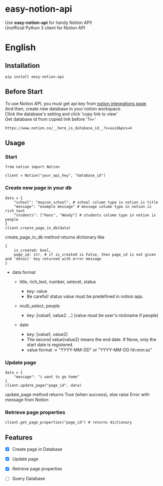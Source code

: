 # easy-notion-api
Use __easy-notion-api__ for handy Notion API!<br/>
Unofficial Python 3 client for Notion API

# English
## Installation
```
pip install easy-notion-api
```

## Before Start
To use Notion API, you must get api key from [notion integrations page](https://www.notion.so/my-integrations).<br/>
And then, create new database in your notion workspace.<br/>
Click the database's setting and click 'copy link to view'<br/>
Get database id from copied link before '?v='

`https://www.notion.so/__here_is_database_id__?v=uuid&pvs=4`


## Usage
### Start
```
from notion import Notion

client = Notion("your_api_key", "database_id")
```

### Create new page in your db
```
data = {
    "school": "maycan_school", # school column type in notion is title
    "message": "example message" # message column type in notion is rich_text
    "students": ["Hans", "Woody"] # students column type in notion is people
}
client.create_page_in_db(data)
```

create_page_in_db method returns dictionary like
```
{
    is_created: bool,
    page_id: str, # if is_created is False, then page_id is not given and 'detail' key returned with error message
}
```

- data format

    - title, rich_text, number, selecet, status
        - key: value
        - Be careful! status value must be predefined in notion app.

    - multi_select, people
        - key: [value1, value2 ...]   (value must be user's nickname if people)

    - date
        - key: [value1, value2]
        - The second value(value2) means the end date. If None, only the start date is registered.
        - value format -> "YYYY-MM-DD" or "YYYY-MM-DD hh:mm:ss"

### Update page
```
data = {
    "message": "i want to go home"
}
client.update_page("page_id", data)
```

update_page method returns True (when success), else raise Error with message from Notion

### Retrieve page properties
```
client.get_page_properties("page_id") # returns dictionary
```


## Features
- [X] Create page in Database
- [X] Update page
- [X] Retrieve page properties
- [ ] Query Database


